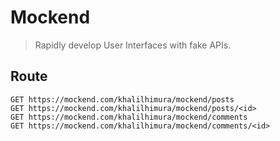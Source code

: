 # Mockend

> Rapidly develop User Interfaces with fake APIs.

## Route

```
GET https://mockend.com/khalilhimura/mockend/posts
GET https://mockend.com/khalilhimura/mockend/posts/<id>
GET https://mockend.com/khalilhimura/mockend/comments
GET https://mockend.com/khalilhimura/mockend/comments/<id>
```
